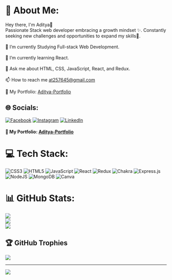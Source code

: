 # 💫 About Me:
Hey there, I'm Aditya👋<br>Passionate Stack web developer embracing a growth mindset ✨. Constantly seeking new challenges and opportunities to expand my skills🎩.<br><br>🔭 I’m currently Studying Full-stack Web Development.<br><br>🌱 I’m currently learning React.<br><br>💬 Ask me about HTML, CSS, JavaScript, React, and Redux.<br><br>📫 How to reach me at257645@gmail.com


💼 My Portfolio: <a href="https://adi055.github.io">Aditya-Portfolio</a>


## 🌐 Socials:
[![Facebook](https://img.shields.io/badge/Facebook-%231877F2.svg?logo=Facebook&logoColor=white)](https://facebook.com/https://fb.com/https://www.facebook.com/tiwariaditya.55/) [![Instagram](https://img.shields.io/badge/Instagram-%23E4405F.svg?logo=Instagram&logoColor=white)](https://instagram.com/https://instagram.com/https://www.instagram.com/adityatiwari_41/) [![LinkedIn](https://img.shields.io/badge/LinkedIn-%230077B5.svg?logo=linkedin&logoColor=white)](https://linkedin.com/in/https://linkedin.com/in/https://www.linkedin.com/in/aditya-tiwari55/) 

<h4>💼 My Portfolio: <a href="https://adi055.github.io">Aditya-Portfolio</a></h4>


# 💻 Tech Stack:
![CSS3](https://img.shields.io/badge/css3-%231572B6.svg?style=for-the-badge&logo=css3&logoColor=white) ![HTML5](https://img.shields.io/badge/html5-%23E34F26.svg?style=for-the-badge&logo=html5&logoColor=white) ![JavaScript](https://img.shields.io/badge/javascript-%23323330.svg?style=for-the-badge&logo=javascript&logoColor=%23F7DF1E) ![React](https://img.shields.io/badge/react-%2320232a.svg?style=for-the-badge&logo=react&logoColor=%2361DAFB) ![Redux](https://img.shields.io/badge/redux-%23593d88.svg?style=for-the-badge&logo=redux&logoColor=white) ![Chakra](https://img.shields.io/badge/chakra-%234ED1C5.svg?style=for-the-badge&logo=chakraui&logoColor=white) ![Express.js](https://img.shields.io/badge/express.js-%23404d59.svg?style=for-the-badge&logo=express&logoColor=%2361DAFB) ![NodeJS](https://img.shields.io/badge/node.js-6DA55F?style=for-the-badge&logo=node.js&logoColor=white) ![MongoDB](https://img.shields.io/badge/MongoDB-%234ea94b.svg?style=for-the-badge&logo=mongodb&logoColor=white) ![Canva](https://img.shields.io/badge/Canva-%2300C4CC.svg?style=for-the-badge&logo=Canva&logoColor=white)
# 📊 GitHub Stats:
![](https://github-readme-stats.vercel.app/api?username=Adi055&theme=dark&hide_border=false&include_all_commits=false&count_private=false)<br/>
![](https://github-readme-streak-stats.herokuapp.com/?user=Adi055&theme=dark&hide_border=false)<br/>
![](https://github-readme-stats.vercel.app/api/top-langs/?username=Adi055&theme=dark&hide_border=false&include_all_commits=false&count_private=false&layout=compact)

## 🏆 GitHub Trophies
![](https://github-profile-trophy.vercel.app/?username=Adi055&theme=radical&no-frame=false&no-bg=true&margin-w=4)

---
[![](https://visitcount.itsvg.in/api?id=Adi055&icon=0&color=0)](https://visitcount.itsvg.in)

<!-- Proudly created with GPRM ( https://gprm.itsvg.in ) -->
